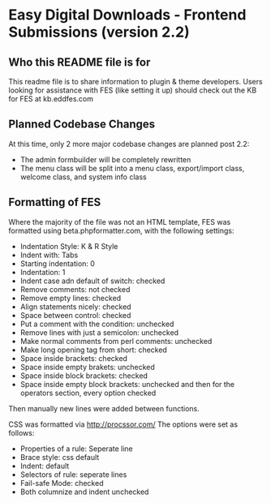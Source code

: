 # Easy Digital Downloads - Frontend Submissions (version 2.2) #

## Who this README file is for ##
This readme file is to share information to plugin & theme developers.
Users looking for assistance with FES (like setting it up) should check
out the KB for FES at kb.eddfes.com

## Planned Codebase Changes ##
At this time, only 2 more major codebase changes are planned post 2.2:
+ The admin formbuilder will be completely rewritten
+ The menu class will be split into a menu class, export/import class, welcome class, and system info class

## Formatting of FES ##
Where the majority of the file was not an HTML template, FES was formatted
using beta.phpformatter.com, with the following settings:
+ Indentation Style: K & R Style
+ Indent with: Tabs
+ Starting indentation: 0
+ Indentation: 1
+ Indent case adn default of switch: checked
+ Remove comments: not checked
+ Remove empty lines: checked
+ Align statements nicely: checked
+ Space between control: checked
+ Put a comment with the condition: unchecked
+ Remove lines with just a semicolon: unchecked
+ Make normal comments from perl comments: unchecked
+ Make long opening tag from short: checked
+ Space inside brackets: checked
+ Space inside empty brakets: unchecked
+ Space inside block brackets: checked
+ Space inside empty block brackets: unchecked
and then for the operators section, every option checked

Then manually new lines were added between functions.

CSS was formatted via http://procssor.com/
The options were set as follows:
+ Properties of a rule: Seperate line
+ Brace style: css default
+ Indent: default
+ Selectors of rule: seperate lines
+ Fail-safe Mode: checked
+ Both columnize and indent unchecked
